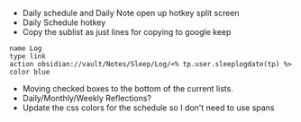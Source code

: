 - Daily schedule and Daily Note open up hotkey split screen
- Daily Schedule hotkey
- Copy the sublist as just lines for copying to google keep
```button  
name Log
type link
action obsidian://vault/Notes/Sleep/Log/<% tp.user.sleeplogdate(tp) %>
color blue
```
- Moving checked boxes to the bottom of the current lists.
- Daily/Monthly/Weekly Reflections?
- Update the css colors for the schedule so I don't need to use spans